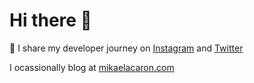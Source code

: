 # Hi there 👋

🦄 I share my developer journey on [Instagram](https://instagram.com/mikaelacaron) and [Twitter](https://twitter.com/mikaela__caron)

I ocassionally blog at [mikaelacaron.com](https://mikaelacaron.com)

<!--
**mikaelacaron/mikaelacaron** is a ✨ _special_ ✨ repository because its `README.md` (this file) appears on your GitHub profile.

Here are some ideas to get you started:

- 🔭 I’m currently working on ...
- 🌱 I’m currently learning ...
- 👯 I’m looking to collaborate on ...
- 🤔 I’m looking for help with ...
- 💬 Ask me about ...
- 📫 How to reach me: ...
- 😄 Pronouns: ...
- ⚡ Fun fact: ...
-->
